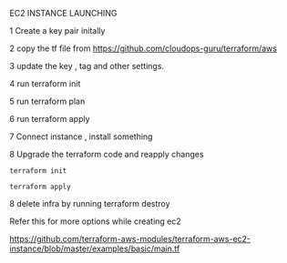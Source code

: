 EC2 INSTANCE LAUNCHING

1 Create a key pair initally 

2 copy the  tf file from https://github.com/cloudops-guru/terraform/aws

3 update the key , tag and other settings.

4 run terraform init

5 run terraform plan

6 run terraform apply 

7 Connect instance , install something

8 Upgrade the terraform code and reapply changes

    terraform init 

    terraform apply

8 delete infra by running terraform destroy


Refer this for more options while creating ec2

https://github.com/terraform-aws-modules/terraform-aws-ec2-instance/blob/master/examples/basic/main.tf

